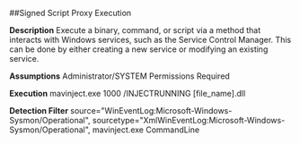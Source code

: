 ##Signed Script Proxy Execution

**Description**
Execute a binary, command, or script via a method that interacts with Windows services, such as the Service Control Manager. This can be done by either creating a new service or modifying an existing service.

**Assumptions**
Administrator/SYSTEM Permissions Required

**Execution**
mavinject.exe 1000 /INJECTRUNNING [file_name].dll

**Detection Filter**
source="WinEventLog:Microsoft-Windows-Sysmon/Operational", sourcetype="XmlWinEventLog:Microsoft-Windows-Sysmon/Operational", mavinject.exe CommandLine
